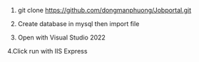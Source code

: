 
1. git clone https://github.com/dongmanphuong/Jobportal.git

2. Create database in mysql then import file 

3. Open with Visual Studio 2022

4.Click run with IIS Express

